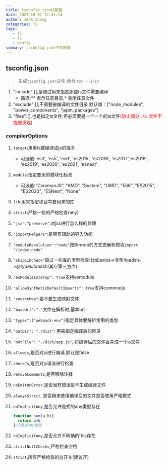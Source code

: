 ```yaml
---
title: tsconfig.json的配置
date: 2021-10-01 12:43:14
author: Jack-zhang
categories: TS
tags:
   - JS
   - TS
   - config
summary: tsconfig.json中的配置
---
```

## tsconfig.json

> 生成```tsconfig.json```文件,命令:```tsc --init```

1. "include":[],是调试用来指定那些ts文件需要编译
   * 路径:**  表示任意目录,*  表示任意文件
2. "exclude":[],不需要被编译的文件目录 默认值：["node_modules", "bower_components", "jspm_packages"]
3. "files":[],也是指定ts文件,但必须要是一个一个的ts文件(<span style="color:red">防止部分 `.ts` 文件不能被发现</span>)

### compilerOptions

1. ```target```:用来ts被编译成js的版本
   * 可选值:'es3', 'es5', 'es6', 'es2015', 'es2016', 'es2017','es2018', 'es2019', 'es2020', 'es2021', 'esnext'

2. ```module```:指定要用的模块化标准
   * 可选值:"CommonJS", "AMD", "System", "UMD", "ES6", "ES2015", "ES2020", "ESNext", "None"

3. ```lib```:用来指定项目中要用来的库

4. `strict`:严格一些的严格检查(any)

5. `"jsx":"preserve"`:对jsx进行怎么样的处理

6. `"importHelpers"`:是否有辅助的导入功能

7. `"moduleResolution":"node"`按照node的方式去解析模块`import "/index.node"`

8. `"skipLibCheck"`跳过一些库的类型检查(比如axios->类型/loadsh->@types/loadsh/其它第三方库)

9. `"esModuleInterop": true`支持esmodule
10. `"allowSyntheticDefaultImports": true`支持commonjs

11. `"sourceMap"`:要不要生成映射文件

12. `"baseUrl":"."`文件在解析时,基本url

13. `"types":["webpack-env"]`指定具体要解析使用的类型

14. ```"outDir": "./dist"```: 用来指定编译后的目录

15. ```"outFile": "./dist/app.js"```, 将编译后的文件合并成一个js文件

16. ```allowjs```,是否对js进行编译,默认是false

17. ```checkJs```,是否对js语法进行检查

18. ```removeComments```,是否移除注释

19. ```noEmitOnError```,是否当有错误是不生成编译文件

20. ```alwaysStrict```, 是否用来使用编译后的文件是否使用严格模式

21. ```noImplicitAny```,是否允许隐式的any类型存在

    ```ts
    function sum(a,b){
      return a+b
    }//隐式any类型
    ```

22. ```noImplicitAny```,是否允许不明确的this存在

23. ```strictNullChecks```,严格检查空格

34. ```strict```,所有严格检查的总开关(建议开)
